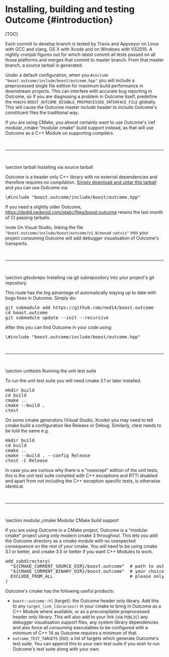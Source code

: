 # Installing, building and testing Outcome {#introduction}

[TOC]

Each commit to develop branch is tested by Travis and Appveyor on Linux with GCC and clang,
OS X with Xcode and on Windows with VS2015.
A nightly cronjob figures out for which latest commit all tests passed on all those platforms and
merges that commit to master branch. From that master branch, a source tarball is generated.

Under a default configuration, when you `#include "boost.outcome/include/boost/outcome.hpp"`
you will include a preprocessed single file edition for maximum build performance in
downstream projects. This can interfere with accurate bug reporting in Outcome, so if you
are diagnosing a problem in Outcome itself, predefine
the macro `BOOST_OUTCOME_DISABLE_PREPROCESSED_INTERFACE_FILE` globally. This will cause
the Outcome master include header to include Outcome's constituent files the traditional way.

If you are using CMake, you almost certainly want to use Outcome's
\ref modular_cmake "modular cmake" build support instead, as that will use Outcome as a
C++ Module on supporting compilers.


<br><hr><br>

\section tarball Installing via source tarball

Outcome is a header only C++ library with no external dependencies and therefore requires no
compilation. <a href="https://dedi4.nedprod.com/static/files/boost.outcome-v1.0-source-latest.tar.xz">
Simply download and untar this tarball</a> and you can use Outcome via:

<pre>\#include "boost.outcome/include/boost/outcome.hpp"</pre>

If you need a slightly older Outcome, https://dedi4.nedprod.com/static/files/boost.outcome
retains the last month of CI passing tarballs.

\note On Visual Studio, linking the file `"boost.outcome/include/boost/outcome/v1.0/monad.natvis"`
into your project consuming Outcome will add debugger visualisation of Outcome's transports.

<br><hr><br>

\section gitsubrepo Installing via git subrepository into your project's git repository

This route has the big advantage of automatically staying up to date with bugs fixes in
Outcome. Simply do:

<pre>git submodule add https://github.com/ned14/boost.outcome
cd boost.outcome
git submodule update --init --recursive
</pre>

After this you can find Outcome in your code using:

<pre>\#include "boost.outcome/include/boost/outcome.hpp"</pre>


<br><hr><br>

\section unittests Running the unit test suite

To run the unit test suite you will need cmake 3.1 or later installed.

<pre>
mkdir build
cd build
cmake ..
cmake --build .
ctest
</pre>

On some cmake generators (Visual Studio, Xcode) you may need to tell cmake build a configuration
like Release or Debug. Similarly, ctest needs to be told the same e.g.

<pre>
mkdir build
cd build
cmake ..
cmake --build . --config Release
ctest -C Release
</pre>

In case you are curious why there is a "noexcept" edition of the unit tests, this is
the unit test suite compiled with C++ exceptions and RTTI disabled and apart from not
including the C++ exception specific tests, is otherwise identical.


<br><hr><br>

\section modular_cmake Modular CMake build support

If you are using Outcome in a CMake project, Outcome is a "modular cmake" project
using only modern cmake 3 throughout. This lets you add the Outcome directory as a
cmake module with no unexpected consequence on the rest of your cmake. You will need
to be using cmake 3.1 or better, and cmake 3.5 or better if you want C++ Modules to work.

<pre>
add_subdirectory(
  "${CMAKE_CURRENT_SOURCE_DIR}/boost.outcome"  # path to outcome source
  "${CMAKE_CURRENT_BINARY_DIR}/boost.outcome"  # your choice of where to put binaries
  EXCLUDE_FROM_ALL                             # please only lazy build outcome on demand
)
</pre>

Outcome's cmake has the following useful products:
- `boost::outcome::hl` (target): the Outcome header only library. Add this to any
`target_link_libraries()` in your cmake to bring in Outcome as a C++ Module where
available, or as a precompilable preprocessed header only library. This will also
add to your link (via `PUBLIC`) any debugger visualisation support files, any system library
dependencies and also force all consuming executables to be configured with a minimum
of C++ 14 as Outcome requires a minimum of that.
- `outcome_TEST_TARGETS` (list): a list of targets which generate Outcome's test
suite. You can append this to your own test suite if you wish to run Outcome's test
suite along with your own.
